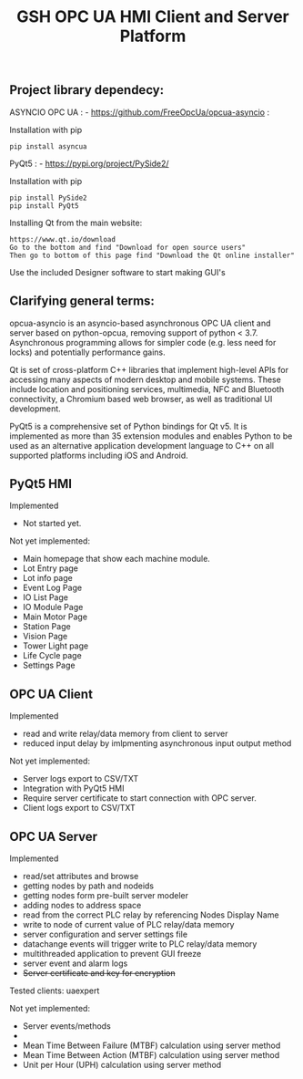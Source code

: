<h1 align="center">GSH OPC UA HMI Client and Server Platform </h1>
<div align="center">
<br>

<div align="left">
    
## Project library dependecy:

ASYNCIO OPC UA : - https://github.com/FreeOpcUa/opcua-asyncio : 

Installation with pip

    pip install asyncua

PyQt5 : - https://pypi.org/project/PySide2/

Installation with pip

    pip install PySide2
    pip install PyQt5

Installing Qt from the main website:
    
    https://www.qt.io/download
    Go to the bottom and find "Download for open source users"
    Then go to bottom of this page find "Download the Qt online installer"
    
Use the included Designer software to start making GUI's
    

## Clarifying general terms:

opcua-asyncio is an asyncio-based asynchronous OPC UA client and server based on python-opcua, removing support of python < 3.7.
Asynchronous programming allows for simpler code (e.g. less need for locks) and potentially performance gains.

Qt is set of cross-platform C++ libraries that implement high-level APIs for accessing many aspects of modern desktop and mobile systems. These include location and positioning services, multimedia, NFC and Bluetooth connectivity, a Chromium based web browser, as well as traditional UI development.

PyQt5 is a comprehensive set of Python bindings for Qt v5. It is implemented as more than 35 extension modules and enables Python to be used as an alternative application development language to C++ on all supported platforms including iOS and Android.

## PyQt5 HMI

Implemented

* Not started yet.

Not yet implemented:

* Main homepage that show each machine module.
* Lot Entry page
* Lot info page
* Event Log Page
* IO List Page
* IO Module Page
* Main Motor Page
* Station Page
* Vision Page
* Tower Light page
* Life Cycle page
* Settings Page


## OPC UA Client

Implemented

* read and write relay/data memory from client to server
* reduced input delay by imlpmenting asynchronous input output method

Not yet implemented:
* Server logs export to CSV/TXT
* Integration with PyQt5 HMI
* Require server certificate to start connection with OPC server.
* Client logs export to CSV/TXT

## OPC UA Server

Implemented

* read/set attributes and browse
* getting nodes by path and nodeids
* getting nodes form pre-built server modeler
* adding nodes to address space
* read from the correct PLC relay by referencing Nodes Display Name
* write to node of current value of PLC relay/data memory
* server configuration and server settings file
* datachange events will trigger write to PLC relay/data memory
* multithreaded application to prevent GUI freeze
* server event and alarm logs
* ~~Server certificate and key for encryption~~                                                                                                                          
                                                                                                                               

Tested clients: uaexpert

Not yet implemented:


* Server events/methods
*
* Mean Time Between Failure (MTBF) calculation using server method
* Mean Time Between Action (MTBF) calculation using server method
* Unit per Hour (UPH) calculation using server method
